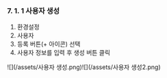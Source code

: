 ### 7. 1. 1 사용자 생성

1. 환경설정
2. 사용자
3. 등록 버튼\(+ 아이콘\) 선택 
4. 사용자 정보를 입력 후 생성 버튼 클릭

![](/assets/사용자 생성.png)![](/assets/사용자 생성2.png)

